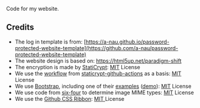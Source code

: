 Code for my website.

## Credits
- The log in template is from: [https://a-nau.github.io/password-protected-website-template](https://github.com/a-nau/password-protected-website-template)
- The website design is based on: https://html5up.net/paradigm-shift
- The encryption is made by [StatiCrypt](https://github.com/robinmoisson/staticrypt): [MIT](https://github.com/robinmoisson/staticrypt/blob/main/LICENSE) License
- We use the [workflow](https://github.com/Jack-alope/staticrypt-github-actions/blob/main/.github/workflows/encrypt.yml) from [staticrypt-github-actions](https://github.com/Jack-alope/staticrypt-github-actions) as a basis: [MIT](https://github.com/Jack-alope/staticrypt-github-actions/blob/main/LICENSE) License
- We use [Bootstrap](https://getbootstrap.com/), including one of their [examples](https://getbootstrap.com/docs/4.0/examples/) ([demo](https://getbootstrap.com/docs/4.0/examples/cover/#)): [MIT](https://github.com/twbs/bootstrap/blob/main/LICENSE) License
- We use code from [six-four](https://github.com/chrissimpkins/six-four/tree/master) to determine image MIME types: [MIT](https://github.com/chrissimpkins/six-four/blob/master/LICENSE) License
- We use the [Github CSS Ribbon](https://github.com/simonwhitaker/github-fork-ribbon-css): [MIT ](https://github.com/simonwhitaker/github-fork-ribbon-css/blob/gh-pages/LICENSE) License
